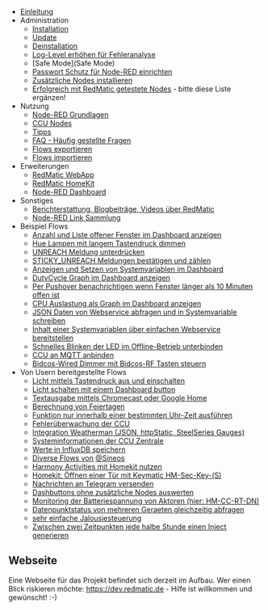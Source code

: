 * [Einleitung](Intro)
* Administration
  * [Installation](Installation)
  * [Update](Update)
  * [Deinstallation](Deinstallation)
  * [Log-Level erhöhen für Fehleranalyse](Loglevel)
  * [Safe Mode](Safe Mode)
  * [Passwort Schutz für Node-RED einrichten](Passwort)
  * [Zusätzliche Nodes installieren](Node-Installation)
  * [Erfolgreich mit RedMatic getestete Nodes](Erfolgreich-getestete-Nodes) - bitte diese Liste ergänzen!
* Nutzung
  * [Node-RED Grundlagen](Node-RED)
  * [CCU Nodes](CCU-Nodes)
  * [Tipps](Tipps)
  * [FAQ - Häufig gestellte Fragen](Faq)
  * [Flows exportieren](Flow-Export)
  * [Flows importieren](Flow-Import)
* Erweiterungen
  * [RedMatic WebApp](Webapp)
  * [RedMatic HomeKit](Homekit)
  * [Node-RED Dashboard](Dashboard-Screenshots)
* Sonstiges
  * [Berichterstattung, Blogbeiträge, Videos über RedMatic](Berichterstattung)
  * [Node-RED Link Sammlung](Links)
* Beispiel Flows
  * [Anzahl und Liste offener Fenster im Dashboard anzeigen](Flow-Windows)
  * [Hue Lampen mit langem Tastendruck dimmen](Flow-Hue)
  * [UNREACH Meldung unterdrücken](Flow-Unreach)
  * [STICKY_UNREACH Meldungen bestätigen und zählen](Flow-Sticky)
  * [Anzeigen und Setzen von Systemvariablen im Dashboard](Flow-Sysvar-Dashboard)
  * [DutyCycle Graph im Dashboard anzeigen](Flow-DutyCycle)
  * [Per Pushover benachrichtigen wenn Fenster länger als 10 Minuten offen ist](Flow-Window-Pushover)
  * [CPU Auslastung als Graph im Dashboard anzeigen](Flow-CPU-Usage)
  * [JSON Daten von Webservice abfragen und in Systemvariable schreiben](Flow-HTTP-Client)
  * [Inhalt einer Systemvariablen über einfachen Webservice bereitstellen](Flow-HTTP-Server)
  * [Schnelles Blinken der LED im Offline-Betrieb unterbinden](Flow-Offline-LED)
  * [CCU an MQTT anbinden](Flow-MQTT)
  * [Bidcos-Wired Dimmer mit Bidcos-RF Tasten steuern](Flow-Wired-Dimmer)
* Von Usern bereitgestellte Flows
  * [Licht mittels Tastendruck aus und einschalten](Flow-simple-toggle-light)
  * [Licht schalten mit einem Dashboard button](combine-logic-node-for-toggle-state)
  * [Textausgabe mittels Chromecast oder Google Home](Flow-speak-text-on-Google)
  * [Berechnung von Feiertagen](Flow-to-calculate-german-holidays)
  * [Funktion nur innerhalb einer bestimmten Uhr-Zeit ausführen](Flow-within-time)
  * [Fehlerüberwachung der CCU](Flow-Syslog)
  * [Integration Weatherman (JSON, httpStatic, SteelSeries Gauges)](https://github.com/Sineos/node-red-contrib-weatherman/blob/master/README_DE.md)
  * [Systeminformationen der CCU Zentrale](https://github.com/Sineos/redmatic-flow-sysinfo/blob/master/README_DE.md)
  * [Werte in InfluxDB speichern](Flow-Influx)
  * [Diverse Flows von](https://github.com/Sineos/redmatic-flow-misc) [@Sineos](https://github.com/Sineos/)
  * [Harmony Activities mit Homekit nutzen](Harmony-Activities-mit-Homekit-nutzen)
  * [Homekit: Öffnen einer Tür mit Keymatic HM-Sec-Key-(S)](https://github.com/HM-RedMatic/RedMatic/wiki/Open-Workaround-für-HM-Sec-Key)
  * [Nachrichten an Telegram versenden](https://github.com/HM-RedMatic/RedMatic/wiki/Nachrichten-an-Telegram-versenden)
  * [Dashbuttons ohne zusätzliche Nodes auswerten](https://github.com/holgerimbery/redmatic_flows/blob/master/dashbutton_auswerten/README.md)
  * [Monitoring der Batteriespannung von Aktoren (hier: HM-CC-RT-DN)](https://github.com/holgerimbery/redmatic_flows/blob/master/battery_monitoring/README.md)
  * [Datenpunktstatus von mehreren Geraeten gleichzeitig abfragen](flow-geraete-abfragen)
  * [sehr einfache Jalousiesteuerung](https://github.com/HM-RedMatic/RedMatic/wiki/sehr-einfache-Jalousiesteuerung)
  * [Zwischen zwei Zeitpunkten jede halbe Stunde einen Inject generieren](https://github.com/HM-RedMatic/RedMatic/wiki/Zwischen-zwei-Zeitpunkten-jede-halbe-Stunde-einen-Inject-generieren)


## Webseite

Eine Webseite für das Projekt befindet sich derzeit im Aufbau. Wer einen Blick riskieren möchte: 
https://dev.redmatic.de - Hilfe ist willkommen und gewünscht! :-)